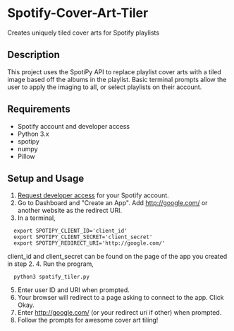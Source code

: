 # Spotify-Cover-Art-Tiler
Creates uniquely tiled cover arts for Spotify playlists

## Description
This project uses the SpotiPy API to replace playlist cover arts with a tiled image based off the albums in the playlist. Basic terminal prompts allow the user to apply the imaging to all, or select playlists on their account.

## Requirements
* Spotify account and developer access
* Python 3.x
* spotipy
* numpy
* Pillow

## Setup and Usage
1. [Request developer access](https://developer.spotify.com/) for your Spotify account.
2. Go to Dashboard and "Create an App". Add http://google.com/ or another website as the redirect URI.
3. In a terminal,
```
  export SPOTIPY_CLIENT_ID='client_id'
  export SPOTIPY_CLIENT_SECRET='client_secret'
  export SPOTIPY_REDIRECT_URI='http://google.com/'
```
client_id and client_secret can be found on the page of the app you created in step 2.
4. Run the program,
```
  python3 spotify_tiler.py
```
5. Enter user ID and URI when prompted.
6. Your browser will redirect to a page asking to connect to the app. Click Okay.
7. Enter http://google.com/ (or your redirect uri if other) when prompted.
8. Follow the prompts for awesome cover art tiling!
